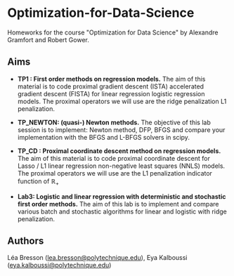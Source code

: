 # Optimization-for-Data-Science
Homeworks for the course "Optimization for Data Science" by Alexandre Gramfort and Robert Gower.


## Aims

- **TP1 : First order methods on regression models.** The aim of this material is to code proximal gradient descent (ISTA) accelerated gradient descent (FISTA) for linear regression logistic regression models. The proximal operators we will use are the ridge penalization L1 penalization.

- **TP_NEWTON: (quasi-) Newton methods.** The objective of this lab session is to implement: Newton method, DFP, BFGS and compare your implementation with the BFGS and L-BFGS solvers in scipy.

- **TP_CD : Proximal coordinate descent method on regression models.** The aim of this material is to code proximal coordinate descent for Lasso / L1 linear regression non-negative least squares (NNLS) models. The proximal operators we will use are the L1 penalization
indicator function of $\mathbb{R}_+$

- **Lab3: Logistic and linear regression with deterministic and stochastic first order methods.** The aim of this lab is to implement and compare various batch and stochastic algorithms for linear and logistic with ridge penalization.


## Authors
Léa Bresson (lea.bresson@polytechnique.edu), Eya Kalboussi (eya.kalboussi@polytechnique.edu)
